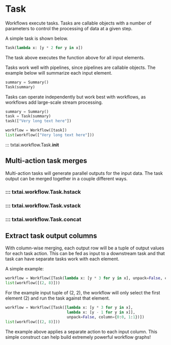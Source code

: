 # Task

Workflows execute tasks. Tasks are callable objects with a number of parameters to control the processing of data at a given step. 

A simple task is shown below.

```python
Task(lambda x: [y * 2 for y in x])
```

The task above executes the function above for all input elements.

Tasks work well with pipelines, since pipelines are callable objects. The example below will summarize each input element.

```python
summary = Summary()
Task(summary)
```

Tasks can operate independently but work best with workflows, as workflows add large-scale stream processing.

```python
summary = Summary()
task = Task(summary)
task(["Very long text here"])

workflow = Workflow([task])
list(workflow(["Very long text here"]))
```

::: txtai.workflow.Task.__init__

## Multi-action task merges

Multi-action tasks will generate parallel outputs for the input data. The task output can be merged together in a couple different ways.

### ::: txtai.workflow.Task.hstack
### ::: txtai.workflow.Task.vstack
### ::: txtai.workflow.Task.concat

## Extract task output columns

With column-wise merging, each output row will be a tuple of output values for each task action. This can be fed as input to a downstream task and that task can have separate tasks work with each element.

A simple example:

```python
workflow = Workflow([Task(lambda x: [y * 3 for y in x], unpack=False, column=0)])
list(workflow([(2, 8)]))
```

For the example input tuple of (2, 2), the workflow will only select the first element (2) and run the task against that element. 

```python
workflow = Workflow([Task([lambda x: [y * 3 for y in x], 
                           lambda x: [y - 1 for y in x]],
                           unpack=False, column={0:0, 1:1})])
list(workflow([(2, 8)]))
```

The example above applies a separate action to each input column. This simple construct can help build extremely powerful workflow graphs!
